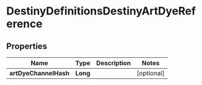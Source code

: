 
# DestinyDefinitionsDestinyArtDyeReference

## Properties
Name | Type | Description | Notes
------------ | ------------- | ------------- | -------------
**artDyeChannelHash** | **Long** |  |  [optional]



